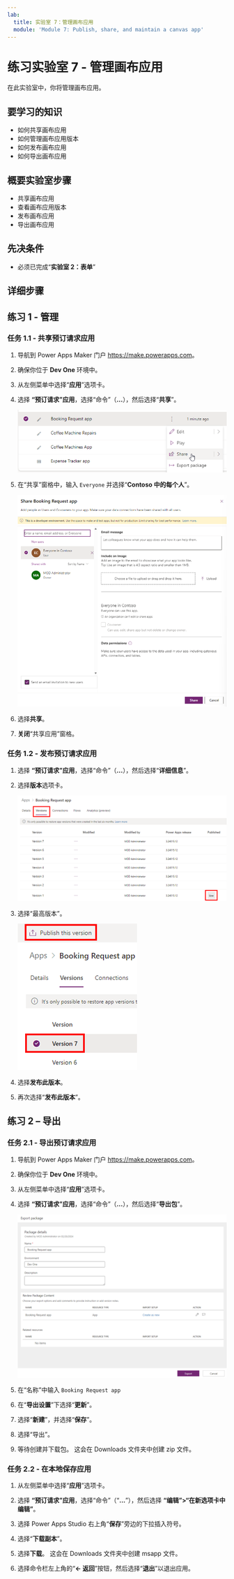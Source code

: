 ```yaml
---
lab:
  title: 实验室 7：管理画布应用
  module: 'Module 7: Publish, share, and maintain a canvas app'
---
```


# 练习实验室 7 - 管理画布应用

在此实验室中，你将管理画布应用。

## 要学习的知识

- 如何共享画布应用
- 如何管理画布应用版本
- 如何发布画布应用
- 如何导出画布应用

## 概要实验室步骤

- 共享画布应用
- 查看画布应用版本
- 发布画布应用
- 导出画布应用
  
## 先决条件

- 必须已完成“**实验室 2：表单**”

## 详细步骤

## 练习 1 - 管理

### 任务 1.1 - 共享预订请求应用

1. 导航到 Power Apps Maker 门户 <https://make.powerapps.com>。

1. 确保你位于 **Dev One** 环境中。

1. 从左侧菜单中选择“**应用**”选项卡。

1. 选择 **“预订请求”应用**，选择“命令”（**...**），然后选择“**共享**”。

    ![应用的共享操作的屏幕截图。](../media/share-app-action.png)

1. 在“共享”窗格中，输入 `Everyone` 并选择“**Contoso 中的每个人**”。

    ![共享应用窗格的屏幕截图。](../media/share-app-pane.png)

1. 选择**共享**。

1. **关闭**“共享应用”窗格。

### 任务 1.2 - 发布预订请求应用

1. 选择 **“预订请求”应用**，选择“命令”（**...**），然后选择“**详细信息**”。

1. 选择**版本**选项卡。

    ![应用版本的屏幕截图。](../media/app-versions.png)

1. 选择“最高版本”。

    ![发布最新版本的屏幕截图。](../media/app-publish.png)

1. 选择**发布此版本**。

1. 再次选择“**发布此版本**”。

## 练习 2 – 导出

### 任务 2.1 - 导出预订请求应用

1. 导航到 Power Apps Maker 门户 <https://make.powerapps.com>。

1. 确保你位于 **Dev One** 环境中。

1. 从左侧菜单中选择“**应用**”选项卡。

1. 选择 **“预订请求”应用**，选择“命令”（**...**），然后选择“**导出包**”。

    ![导出应用页的屏幕截图](../media/export-package.png)

1. 在“名称”中输入 `Booking Request app`

1. 在“**导出设置**”下选择“**更新**”。

1. 选择“**新建**”，并选择“**保存**”。

1. 选择“导出”。

1. 等待创建并下载包。 这会在 Downloads 文件夹中创建 zip 文件。

### 任务 2.2 - 在本地保存应用

1. 从左侧菜单中选择“**应用**”选项卡。

1. 选择 **“预订请求”应用**，选择“命令”（“**...**”），然后选择 **“编辑”>“在新选项卡中编辑”**。

1. 选择 Power Apps Studio 右上角“**保存**”旁边的下拉插入符号。

1. 选择“**下载副本**”。

1. 选择**下载**。  这会在 Downloads 文件夹中创建 msapp 文件。

1. 选择命令栏左上角的“**<- 返回**”按钮，然后选择“**退出**”以退出应用。
